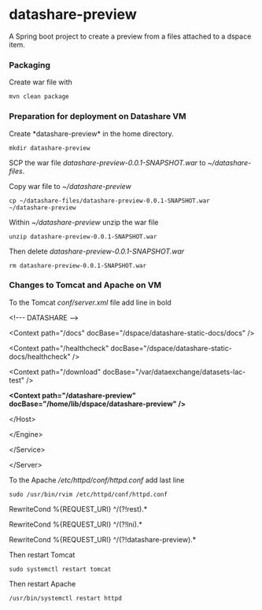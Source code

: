 # datashare-preview
A Spring boot project to create a preview from a files attached to a dspace item.


<h3>Packaging</h3>
Create war file with

`mvn clean package`

<h3> Preparation for deployment on Datashare VM</h3>
Create *datashare-preview* in the home directory.

`mkdir datashare-preview `

SCP the war file *datashare-preview-0.0.1-SNAPSHOT.war* to *~/datashare-files*.

Copy war file to *~/datashare-preview*

`cp ~/datashare-files/datashare-preview-0.0.1-SNAPSHOT.war  ~/datashare-preview`

Within *~/datashare-preview* unzip the war file

`unzip datashare-preview-0.0.1-SNAPSHOT.war`

Then delete *datashare-preview-0.0.1-SNAPSHOT.war*

`rm datashare-preview-0.0.1-SNAPSHOT.war`

<h3>Changes to Tomcat and Apache on VM</h3>

To the Tomcat *conf/server.xml* file add line in bold

&lt;!--- DATASHARE --&gt;

&lt;Context path="/docs"  docBase="/dspace/datashare-static-docs/docs" /&gt;

&lt;Context path="/healthcheck"  docBase="/dspace/datashare-static-docs/healthcheck" /&gt;

&lt;Context path="/download"  docBase="/var/dataexchange/datasets-lac-test" /&gt;

**&lt;Context path="/datashare-preview"  docBase="/home/lib/dspace/datashare-preview" /&gt;**

&lt;/Host&gt;

&lt;/Engine&gt;

&lt;/Service&gt;

&lt;/Server&gt;


To the Apache */etc/httpd/conf/httpd.conf* add last line 

`sudo /usr/bin/rvim /etc/httpd/conf/httpd.conf`

RewriteCond %{REQUEST_URI} ^/(?!rest).*

RewriteCond %{REQUEST_URI} ^/(?!lni).*

RewriteCond %{REQUEST_URI} ^/(?!datashare-preview).* 

Then restart Tomcat 

`sudo systemctl restart tomcat`

Then restart Apache

`/usr/bin/systemctl restart httpd`
